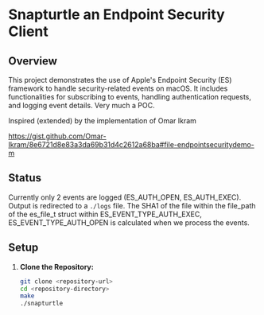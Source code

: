 
# Snapturtle an Endpoint Security Client

## Overview

This project demonstrates the use of Apple's Endpoint Security (ES) framework to handle security-related events on macOS. It includes functionalities for subscribing to events, handling authentication requests, and logging event details.
Very much a POC.


Inspired (extended) by the implementation of Omar Ikram


https://gist.github.com/Omar-Ikram/8e6721d8e83a3da69b31d4c2612a68ba#file-endpointsecuritydemo-m

## Status

Currently only 2 events are logged (ES_AUTH_OPEN, ES_AUTH_EXEC). Output is redirected to a `./logs` file. 
The SHA1 of the file within the file_path of the es_file_t struct within ES_EVENT_TYPE_AUTH_EXEC, ES_EVENT_TYPE_AUTH_OPEN is calculated when we process the events.

## Setup

1. **Clone the Repository:**
   ```bash
   git clone <repository-url>
   cd <repository-directory>
   make
   ./snapturtle
   ```

